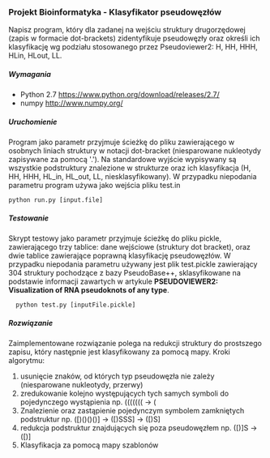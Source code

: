### Projekt Bioinformatyka - Klasyfikator pseudowęzłów

Napisz program, który dla zadanej na wejściu struktury drugorzędowej (zapis w formacie dot-brackets) zidentyfikuje pseudowęzły oraz określi ich klasyfikację wg podziału stosowanego przez Pseudoviewer2: H, HH, HHH, HLin, HLout, LL.

##### Wymagania

* Python 2.7 https://www.python.org/download/releases/2.7/
* numpy http://www.numpy.org/

##### Uruchomienie

Program jako parametr przyjmuje ścieżkę do pliku zawierającego w osobnych liniach struktury w notacji dot-bracket (niesparowane nukleotydy zapisywane za pomocą '.'). Na standardowe wyjście wypisywany są wszystkie podstruktury znalezione w strukturze oraz ich klasyfikacja (H, HH, HHH, HL_in, HL_out, LL, niesklasyfikowany). W przypadku niepodania parametru program używa jako wejścia pliku test.in

```
python run.py [input.file]
```

##### Testowanie

Skrypt testowy jako parametr przyjmuje ścieżkę do pliku pickle, zawierającego trzy tablice: dane wejściowe (struktury dot bracket), oraz dwie tablice zawierające poprawną klasyfikację pseudowęzłów. W przypadku niepodania parametru używany jest plik test.pickle zawierający 304 struktury pochodzące z bazy PseudoBase++, sklasyfikowane na podstawie informacji zawartych w artykule **PSEUDOVIEWER2: Visualization of RNA pseudoknots of any type**.

```
  python test.py [inputFile.pickle]
```

##### Rozwiązanie

Zaimplementowane rozwiązanie polega na redukcji struktury do prostszego zapisu, który następnie jest klasyfikowany za pomocą mapy.
Kroki algorytmu:

  1. usunięcie znaków, od których typ pseudowęzła nie zależy (niesparowane nukleotydy, przerwy)
  2. zredukowanie kolejno występujących tych samych symboli do pojedynczego wystąpienia np. ((((((( -> (
  3. Znalezienie oraz zastąpienie pojedynczym symbolem zamkniętych podstruktur np. ([)()()()] -> ([)SSS] -> ([)S]
  4. redukcja podstruktur znajdujących się poza pseudowęzłem np. ([)]S -> ([)]
  5. Klasyfikacja za pomocą mapy szablonów
